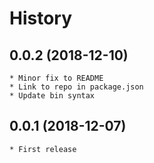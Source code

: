 # History

## 0.0.2 (2018-12-10)
    * Minor fix to README
	* Link to repo in package.json
	* Update bin syntax

## 0.0.1 (2018-12-07)
    * First release